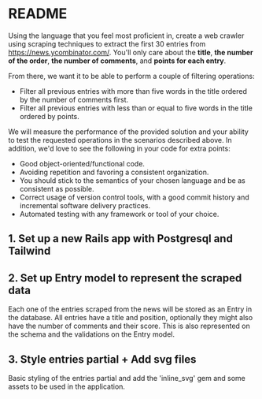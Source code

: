 # README

Using the language that you feel most proficient in, create a web crawler using scraping techniques to extract the first 30 entries from https://news.ycombinator.com/. You'll only care about the **title**, **the number of the order**, **the number of comments**, and **points for each entry**.


From there, we want it to be able to perform a couple of filtering operations:
- Filter all previous entries with more than five words in the title ordered by the number of comments first.
- Filter all previous entries with less than or equal to five words in the title ordered by points.


We will measure the performance of the provided solution and your ability to test the requested operations in the scenarios described above. In addition, we'd love to see the following in your code for extra points:

- Good object-oriented/functional code.
- Avoiding repetition and favoring a consistent organization. 
- You should stick to the semantics of your chosen language and be as consistent as possible.
- Correct usage of version control tools, with a good commit history and incremental software delivery practices.
- Automated testing with any framework or tool of your choice.


## 1. Set up a new Rails app with Postgresql and Tailwind

## 2. Set up Entry model to represent the scraped data
Each one of the entries scraped from the news will be stored as an Entry in the database. 
All entries have a title and position, optionally they might also have the number of comments and their score. This is also represented on the schema and the validations on the Entry model.

## 3. Style entries partial + Add svg files
Basic styling of the entries partial and add the 'inline_svg' gem and some assets to be used in the application.
